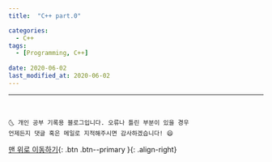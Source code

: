 ```yaml
---
title:  "C++ part.0" 

categories:
  - C++
tags:
  - [Programming, C++]
 
date: 2020-06-02
last_modified_at: 2020-06-02
---
```


***
<br>

    🌜 개인 공부 기록용 블로그입니다. 오류나 틀린 부분이 있을 경우 
    언제든지 댓글 혹은 메일로 지적해주시면 감사하겠습니다! 😄

[맨 위로 이동하기](#){: .btn .btn--primary }{: .align-right}